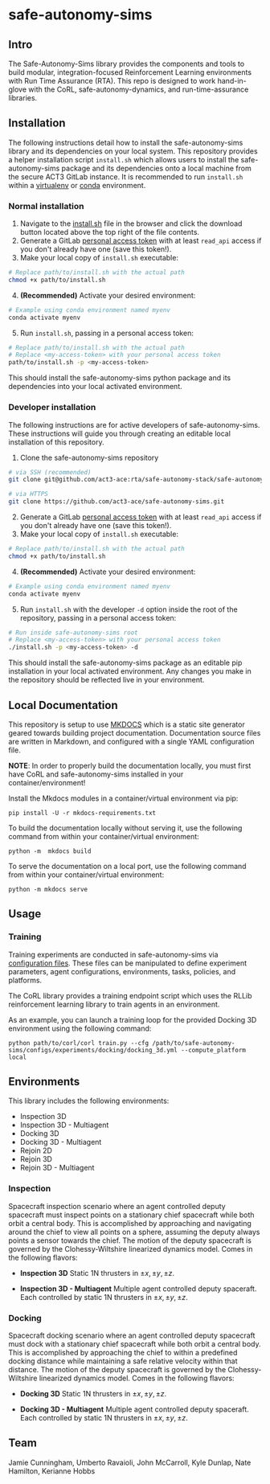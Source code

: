 # safe-autonomy-sims


## Intro
The Safe-Autonomy-Sims library provides the components and
tools to build modular, integration-focused Reinforcement 
Learning environments with Run Time Assurance (RTA). 
This repo is designed to work hand-in-glove with the CoRL,
safe-autonomy-dynamics, and run-time-assurance libraries.

## Installation
The following instructions detail how to install 
the safe-autonomy-sims library and its dependencies on your local system.
This repository provides a helper installation script `install.sh`
which allows users to install the safe-autonomy-sims package and
its dependencies onto a local machine from the secure ACT3
GitLab instance. It is recommended to run `install.sh` within 
a [virtualenv](https://virtualenv.pypa.io/en/stable/#)
or [conda](https://docs.conda.io/projects/conda/en/latest/index.html) environment.

### Normal installation

1. Navigate to the 
[install.sh](https://github.com/act3-ace/safe-autonomy-sims/-/blob/main/install.sh)
file in the browser and click the download button located above 
the top right of the file contents.
2. Generate a GitLab [personal access token](https://docs.gitlab.com/ee/user/profile/personal_access_tokens.html#create-a-personal-access-token)
with at least `read_api` access if you don't already have one (save this token!).
3. Make your local copy of `install.sh` executable:
```bash
# Replace path/to/install.sh with the actual path
chmod +x path/to/install.sh
```
4. **(Recommended)** Activate your desired environment:
```bash
# Example using conda environment named myenv
conda activate myenv
```
5. Run `install.sh`, passing in a personal access token:
```bash
# Replace path/to/install.sh with the actual path
# Replace <my-access-token> with your personal access token
path/to/install.sh -p <my-access-token>
```

This should install the safe-autonomy-sims python package and its
dependencies into your local activated environment.

### Developer installation
The following instructions are for active developers of safe-autonomy-sims.
These instructions will guide you through creating an editable
local installation of this repository.

1. Clone the safe-autonomy-sims repository
```bash
# via SSH (recommended)
git clone git@github.com/act3-ace:rta/safe-autonomy-stack/safe-autonomy-sims.git
```
```bash
# via HTTPS
git clone https://github.com/act3-ace/safe-autonomy-sims.git
```
2. Generate a GitLab [personal access token](https://docs.gitlab.com/ee/user/profile/personal_access_tokens.html#create-a-personal-access-token)
with at least `read_api` access if you don't already have one (save this token!).
3. Make your local copy of `install.sh` executable:
```bash
# Replace path/to/install.sh with the actual path
chmod +x path/to/install.sh
```
4. **(Recommended)** Activate your desired environment:
```bash
# Example using conda environment named myenv
conda activate myenv
```
5. Run `install.sh` with the developer `-d` option inside the root of the repository,
passing in a personal access token:
```bash
# Run inside safe-autonomy-sims root
# Replace <my-access-token> with your personal access token
./install.sh -p <my-access-token> -d
```

This should install the safe-autonomy-sims package as an
editable pip installation in your local activated environment.
Any changes you make in the repository should be reflected live in
your environment.

## Local Documentation

This repository is setup to use [MKDOCS](https://www.mkdocs.org/)
which is a static site generator geared towards building 
project documentation. Documentation source files are 
written in Markdown, and configured with a single YAML 
configuration file.

**NOTE**: In order to properly build the documentation locally, you must first 
have CoRL and safe-autonomy-sims installed in your container/environment!

Install the Mkdocs modules in a container/virtual environment via pip:
```shell
pip install -U -r mkdocs-requirements.txt
```
To build the documentation locally without serving it, use
the following command from within your container/virtual environment:
```shell
python -m  mkdocs build
```
To serve the documentation on a local port, use the following
command from within your container/virtual environment: 
```shell
python -m mkdocs serve 
```
    

## Usage

### Training

Training experiments are conducted in safe-autonomy-sims via
[configuration files](configs). These files can be manipulated
to define experiment parameters, agent configurations,
environments, tasks, policies, and platforms.

The CoRL library provides a training endpoint script which
uses the RLLib reinforcement learning library to train agents
in an environment.

As an example, you can launch a training loop for the
provided Docking 3D environment using the following command:
```shell
python path/to/corl/corl train.py --cfg /path/to/safe-autonomy-sims/configs/experiments/docking/docking_3d.yml --compute_platform local
```

## Environments

This library includes the following environments:

- Inspection 3D
- Inspection 3D - Multiagent
- Docking 3D
- Docking 3D - Multiagent
- Rejoin 2D
- Rejoin 3D
- Rejoin 3D - Multiagent


### Inspection
Spacecraft inspection scenario where an agent controlled deputy spacecraft must inspect points on a stationary chief spacecraft while both orbit a central body. This is accomplished by approaching and navigating around the chief to view all points on a sphere, assuming the deputy always points a sensor towards the chief. The motion of the deputy spacecraft is governed by the Clohessy-Wiltshire linearized dynamics model. Comes in the following flavors: 

-  **Inspection 3D**
Static 1N thrusters in $\pm x, \pm y, \pm z$.

-  **Inspection 3D - Multiagent**
Multiple agent controlled deputy spaceraft. Each controlled by static 1N thrusters in $\pm x, \pm y, \pm z$.


### Docking
Spacecraft docking scenario where an agent controlled deputy spacecraft must dock with a stationary chief spacecraft while both orbit a central body. This is accomplished by approaching the chief to within a predefined docking distance while maintaining a safe relative velocity within that distance. The motion of the deputy spacecraft is governed by the Clohessy-Wiltshire linearized dynamics model. Comes in the following flavors: 

-  **Docking 3D**
Static 1N thrusters in $\pm x, \pm y, \pm z$.

-  **Docking 3D - Multiagent**
Multiple agent controlled deputy spaceraft. Each controlled by static 1N thrusters in $\pm x, \pm y, \pm z$.


## Team
Jamie Cunningham,
Umberto Ravaioli,
John McCarroll,
Kyle Dunlap,
Nate Hamilton,
Kerianne Hobbs